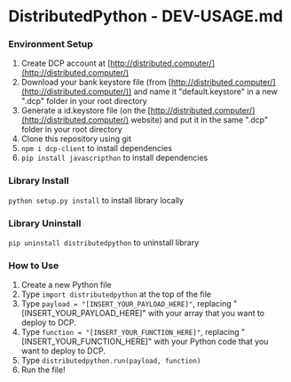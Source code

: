 # DistributedPython - DEV-USAGE.md

### Environment Setup
1. Create DCP account at [http://distributed.computer/](http://distributed.computer/)
2. Download your bank keystore file (from [http://distributed.computer/](http://distributed.computer/)) and name it "default.keystore" in a new ".dcp" folder in your root directory
3. Generate a id.keystore file (on the [http://distributed.computer/](http://distributed.computer/) website) and put it in the same ".dcp" folder in your root directory
4. Clone this repository using git
5. ```npm i dcp-client``` to install dependencies
6. ```pip install javascripthon``` to install dependencies

### Library Install
```python setup.py install``` to install library locally

### Library Uninstall
```pip uninstall distributedpython``` to uninstall library

### How to Use
1. Create a new Python file
2. Type ```import distributedpython``` at the top of the file
3. Type ```payload = "[INSERT_YOUR_PAYLOAD_HERE]"```, replacing "[INSERT_YOUR_PAYLOAD_HERE]" with your array that you want to deploy to DCP.
4. Type ```function = "[INSERT_YOUR_FUNCTION_HERE]"```, replacing "[INSERT_YOUR_FUNCTION_HERE]" with your Python code that you want to deploy to DCP.
5. Type ```distributedpython.run(payload, function)```
6. Run the file!